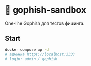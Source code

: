 # 🎣 gophish-sandbox  
One-line Gophish для тестов фишинга.

## Start
```bash
docker compose up -d
# админка https://localhost:3333
# login: admin / gophish